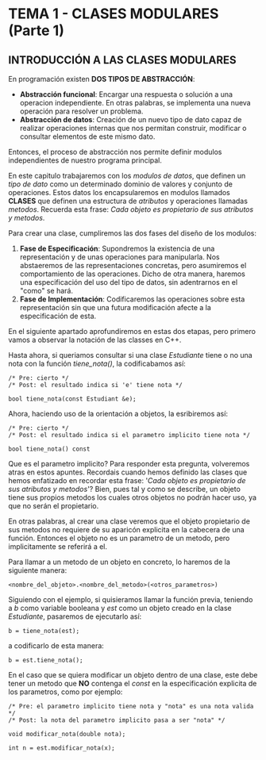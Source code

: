 # TEMA 1 - CLASES MODULARES (Parte 1)
## **INTRODUCCIÓN A LAS CLASES MODULARES**

En programación existen **DOS TIPOS DE ABSTRACCIÓN**:
- **Abstracción funcional**: Encargar una respuesta o solución a una operacion independiente. En otras palabras, se implementa una nueva operación para resolver un problema.
- **Abstracción de datos**: Creación de un nuevo tipo de dato capaz de realizar operaciones internas que nos permitan construir, modificar o consultar elementos de este mismo dato.

Entonces, el proceso de abstracción nos permite definir modulos independientes de nuestro programa principal. 

En este capitulo trabajaremos con los *modulos de datos*, que definen un *tipo de dato* como un determinado dominio de valores y conjunto de operaciones. Estos datos los encapsularemos en modulos llamados **CLASES** que definen una estructura de *atributos* y operaciones llamadas *metodos*. Recuerda esta frase: *Cada objeto es propietario de sus atributos y metodos*.

Para crear una clase, cumpliremos las dos fases del diseño de los modulos:

1. **Fase de Especificación**: Supondremos la existencia de una representación y de unas operaciones para manipularla. Nos abstaeremos de las representaciones concretas, pero asumiremos el comportamiento de las operaciones. Dicho de otra manera, haremos una especificación del uso del tipo de datos, sin adentrarnos en el "como" se hará.
2. **Fase de Implementación**: Codificaremos las operaciones sobre esta representación sin que una futura modificación afecte a la especificación de esta.

En el siguiente apartado aprofundiremos en estas dos etapas, pero primero vamos a observar la notación de las classes en C++.

Hasta ahora, si queriamos consultar si una clase *Estudiante* tiene o no una nota con la función *tiene_nota()*, la codificabamos así:

```
/* Pre: cierto */
/* Post: el resultado indica si 'e' tiene nota */

bool tiene_nota(const Estudiant &e);
```

Ahora, haciendo uso de la orientación a objetos, la esribiremos así:
```
/* Pre: cierto */
/* Post: el resultado indica si el parametro implicito tiene nota */

bool tiene_nota() const
```

Que es el parametro implicito? Para responder esta pregunta, volveremos atras en estos apuntes. Recordais cuando hemos definido las clases que hemos enfatizado en recordar esta frase: '*Cada objeto es propietario de sus atributos y metodos*'? Bien, pues tal y como se describe, un objeto tiene sus propios metodos los cuales otros objetos no podrán hacer uso, ya que no serán el propietario.

En otras palabras, al crear una clase veremos que el objeto propietario de sus metodos no requiere de su aparicón explicita en la cabecera de una función. Entonces el objeto no es un parametro de un metodo, pero implicitamente se referirá a el.

Para llamar a un metodo de un objeto en concreto, lo haremos de la siguiente manera:
```
<nombre_del_objeto>.<nombre_del_metodo>(<otros_parametros>)
```

Siguiendo con el ejemplo, si quisieramos llamar la función previa, teniendo a *b* como variable booleana y *est* como un objeto creado en la clase *Estudiante*, pasaremos de ejecutarlo así:

```
b = tiene_nota(est);
```

a codificarlo de esta manera:

```
b = est.tiene_nota();
```

En el caso que se quiera modificar un objeto dentro de una clase, este debe tener un metodo que **NO** contenga el *const* en la especificación explicita de los parametros, como por ejemplo:

```
/* Pre: el parametro implicito tiene nota y "nota" es una nota valida */
/* Post: la nota del parametro implicito pasa a ser "nota" */

void modificar_nota(double nota);

int n = est.modificar_nota(x);
```